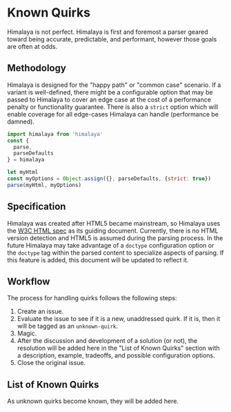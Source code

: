 # Known Quirks
Himalaya is not perfect. Himalaya is first and foremost a parser geared toward being accurate, predictable, and performant, however those goals are often at odds.

## Methodology
Himalaya is designed for the "happy path" or "common case" scenario. If a variant is well-defined, there might be a configurable option that may be passed to Himalaya to cover an edge case at the cost of a performance penalty or functionality guarantee. There is also a `strict` option which will enable coverage for all edge-cases Himalaya can handle (performance be damned).

```js
import himalaya from 'himalaya'
const {
  parse,
  parseDefaults
} = himalaya

let myHtml
const myOptions = Object.assign({}, parseDefaults, {strict: true})
parse(myHtml, myOptions)
```

## Specification
Himalaya was created after HTML5 became mainstream, so Himalaya uses the [W3C HTML spec](https://www.w3.org/TR/html5/) as its guiding document. Currently, there is no HTML version detection and HTML5 is assumed during the parsing process. In the future Himalaya may take advantage of a `doctype` configuration option or the `doctype` tag within the parsed content to specialize aspects of parsing. If this feature is added, this document will be updated to reflect it.

## Workflow
The process for handling quirks follows the following steps:

1. Create an issue.
2. Evaluate the issue to see if it is a new, unaddressed quirk. If it is, then it will be tagged as an `unknown-quirk`.
3. Magic.
4. After the discussion and development of a solution (or not), the resolution will be added here in the "List of Known Quirks" section with a description, example, tradeoffs, and possible configuration options.
5. Close the original issue.

## List of Known Quirks
As unknown quirks become known, they will be added here.
